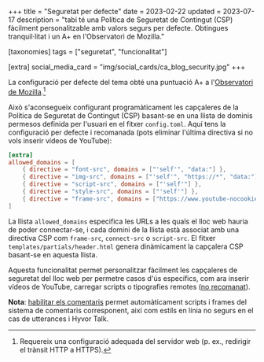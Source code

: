 +++
title = "Seguretat per defecte"
date = 2023-02-22
updated = 2023-07-17
description = "tabi té una Política de Seguretat de Contingut (CSP) fàcilment personalitzable amb valors segurs per defecte. Obtingues tranquil·litat i un A+ en l'Observatori de Mozilla."

[taxonomies]
tags = ["seguretat", "funcionalitat"]

[extra]
social_media_card = "img/social_cards/ca_blog_security.jpg"
+++

La configuració per defecte del tema obté una puntuació A+ a l'[Observatori de Mozilla](https://observatory.mozilla.org).[^1]

Això s'aconsegueix configurant programàticament les capçaleres de la Política de Seguretat de Contingut (CSP) basant-se en una llista de dominis permesos definida per l'usuari en el fitxer `config.toml`. Aquí tens la configuració per defecte i recomanada (pots eliminar l'última directiva si no vols inserir vídeos de YouTube):

```toml
[extra]
allowed_domains = [
    { directive = "font-src", domains = ["'self'", "data:"] },
    { directive = "img-src", domains = ["'self'", "https://*", "data:"] },
    { directive = "script-src", domains = ["'self'"] },
    { directive = "style-src", domains = ["'self'"] },
    { directive = "frame-src", domains = ["https://www.youtube-nocookie.com"] },
]
```

La llista `allowed_domains` especifica les URLs a les quals el lloc web hauria de poder connectar-se, i cada domini de la llista està associat amb una directiva CSP com `frame-src`, `connect-src` o `script-src`. El fitxer `templates/partials/header.html` genera dinàmicament la capçalera CSP basant-se en aquesta llista.

Aquesta funcionalitat permet personalitzar fàcilment les capçaleres de seguretat del lloc web per permetre casos d'ús específics, com ara inserir vídeos de YouTube, carregar scripts o tipografies remotes ([no recomanat](https://www.albertovarela.net/blog/2022/11/stop-using-google-fonts/)).

**Nota**: [habilitar els comentaris](@/blog/comments.ge.md) permet automàticament scripts i frames del sistema de comentaris corresponent, així com estils en línia no segurs en el cas de utterances i Hyvor Talk.

[^1]: Requereix una configuració adequada del servidor web (p. ex., redirigir el trànsit HTTP a HTTPS).
